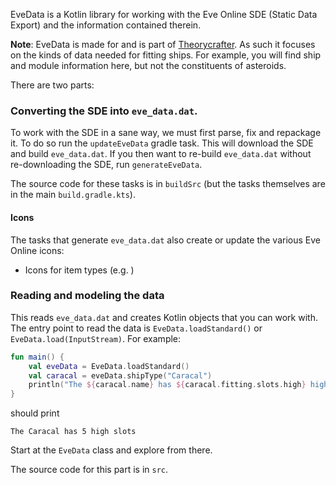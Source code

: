 EveData is a Kotlin library for working with the Eve Online SDE (Static Data Export) and the information contained therein.

**Note**: EveData is made for and is part of [Theorycrafter](https://theorycrafter.pro/).
As such it focuses on the kinds of data needed for fitting ships. For example, you will find ship and module information
here, but not the constituents of asteroids.

There are two parts:

### Converting the SDE into `eve_data.dat`.
To work with the SDE in a sane way, we must first parse, fix and repackage it.
To do so run the `updateEveData` gradle task. This will download the SDE and build `eve_data.dat`. If you then
want to re-build `eve_data.dat` without re-downloading the SDE, run `generateEveData`.

The source code for these tasks is in `buildSrc` (but the tasks themselves are in the main `build.gradle.kts`).

#### Icons
The tasks that generate `eve_data.dat` also create or update the various Eve Online icons:
- Icons for item types (e.g. )  

### Reading and modeling the data
This reads `eve_data.dat` and creates Kotlin objects that you can work with. The entry
point to read the data is `EveData.loadStandard()` or `EveData.load(InputStream)`. For example:
```kotlin
fun main() {
    val eveData = EveData.loadStandard()
    val caracal = eveData.shipType("Caracal")
    println("The ${caracal.name} has ${caracal.fitting.slots.high} high slots")
}
```
should print
```
The Caracal has 5 high slots
```

Start at the `EveData` class and explore from there.

The source code for this part is in `src`.